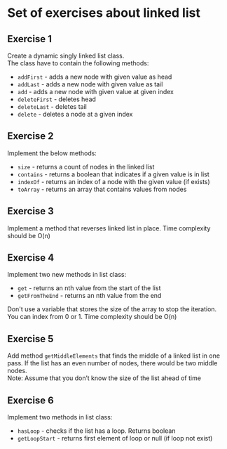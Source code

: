 # Set of exercises about linked list

## Exercise 1
Create a dynamic singly linked list class.  
The class have to contain the following methods:
- `addFirst` - adds a new node with given value as head
- `addLast` - adds a new node with given value as tail
- `add` - adds a new node with given value at given index
- `deleteFirst` - deletes head
- `deleteLast` - deletes tail
- `delete` - deletes a node at a given index

## Exercise 2
Implement the below methods:
- `size` - returns a count of nodes in the linked list 
- `contains` - returns a boolean that indicates if a given value is in list
- `indexOf` - returns an index of a node with the given value (if exists)
- `toArray` - returns an array that contains values from nodes

## Exercise 3
Implement a method that reverses linked list in place. Time complexity should be O(n)

## Exercise 4 
Implement two new methods in list class:
- `get` - returns an nth value from the start of the list
- `getFromTheEnd` - returns an nth value from the end

Don't use a variable that stores the size of the array to stop the iteration. You can index from 0 or 1. Time complexity should be O(n) 

## Exercise 5 
Add method `getMiddleElements` that finds the middle of a linked list in one pass. If the list has an even number of nodes, there would be two middle nodes.  
Note: Assume that you don’t know the size of the list ahead of time

## Exercise 6 
Implement two methods in list class:
- `hasLoop` - checks if the list has a loop. Returns boolean
- `getLoopStart` - returns first element of loop or null (if loop not exist)